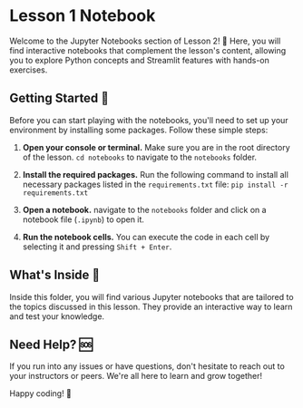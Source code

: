 # Lesson 1 Notebook 
   
Welcome to the Jupyter Notebooks section of Lesson 2! 📘 Here, you will find interactive notebooks that complement the lesson's content, allowing you to explore Python concepts and Streamlit features with hands-on exercises.  
   
## Getting Started 🚀  
   
Before you can start playing with the notebooks, you'll need to set up your environment by installing some packages. Follow these simple steps:  
   
1. **Open your console or terminal.** Make sure you are in the root directory of the lesson. `cd notebooks` to navigate to the `notebooks` folder.
   
2. **Install the required packages.** Run the following command to install all necessary packages listed in the `requirements.txt` file:  `pip install -r requirements.txt`

3. **Open a notebook.** navigate to the `notebooks` folder and click on a notebook file (`.ipynb`) to open it.  
   
5. **Run the notebook cells.** You can execute the code in each cell by selecting it and pressing `Shift + Enter`.  
   
## What's Inside 🧐  
   
Inside this folder, you will find various Jupyter notebooks that are tailored to the topics discussed in this lesson. They provide an interactive way to learn and test your knowledge.  
   
## Need Help? 🆘  
   
If you run into any issues or have questions, don't hesitate to reach out to your instructors or peers. We're all here to learn and grow together!  
   
Happy coding! 🌟  
